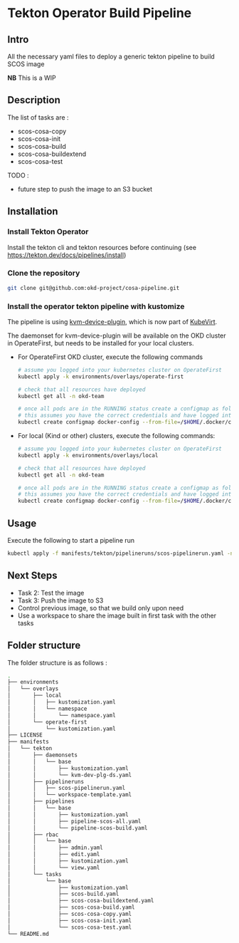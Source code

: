 # Tekton Operator Build Pipeline

## Intro

All the necessary yaml files to deploy a generic tekton pipeline to build SCOS image

**NB** This is a WIP

## Description

The list of tasks are :
* scos-cosa-copy
* scos-cosa-init
* scos-cosa-build
* scos-cosa-buildextend
* scos-cosa-test

TODO :
* future step to push the image to an S3 bucket

## Installation

### Install Tekton Operator

Install the tekton cli and tekton resources before continuing (see https://tekton.dev/docs/pipelines/install)

### Clone the repository

```bash
git clone git@github.com:okd-project/cosa-pipeline.git
```

### Install the operator tekton pipeline with kustomize

The pipeline is using [kvm-device-plugin](https://github.com/cgwalters/kvm-device-plugin), which is now part of [KubeVirt](https://github.com/kubevirt). 

The daemonset for kvm-device-plugin will be available on the OKD cluster in OperateFirst, but needs to be installed for your local clusters.

* For OperateFirst OKD cluster, execute the following commands

    ```bash
    # assume you logged into your kubernetes cluster on OperateFirst
    kubectl apply -k environments/overlays/operate-first

    # check that all resources have deployed
    kubectl get all -n okd-team

    # once all pods are in the RUNNING status create a configmap as follows
    # this assumes you have the correct credentials and have logged into the registry to push images to
    kubectl create configmap docker-config --from-file=/$HOME/.docker/config.json -n okd-team
    ```
* For local (Kind or other) clusters, execute the following commands:
    ```bash
    # assume you logged into your kubernetes cluster on OperateFirst
    kubectl apply -k environments/overlays/local

    # check that all resources have deployed
    kubectl get all -n okd-team

    # once all pods are in the RUNNING status create a configmap as follows
    # this assumes you have the correct credentials and have logged into the registry to push images to
    kubectl create configmap docker-config --from-file=/$HOME/.docker/config.json -n okd-team
    ```


## Usage

Execute the following to start a pipeline run

```bash
kubectl apply -f manifests/tekton/pipelineruns/scos-pipelinerun.yaml -n okd-team
```

## Next Steps

* Task 2: Test the image
* Task 3: Push the image to S3
* Control previous image, so that we build only upon need
* Use a workspace to share the image built in first task with the other tasks

## Folder structure

The folder structure is as follows :

```bash
.
├── environments
│   └── overlays
│       ├── local
│       │   ├── kustomization.yaml
│       │   └── namespace
│       │       └── namespace.yaml
│       └── operate-first
│           └── kustomization.yaml
├── LICENSE
├── manifests
│   └── tekton
│       ├── daemonsets
│       │   └── base
│       │       ├── kustomization.yaml
│       │       └── kvm-dev-plg-ds.yaml
│       ├── pipelineruns
│       │   ├── scos-pipelinerun.yaml
│       │   └── workspace-template.yaml
│       ├── pipelines
│       │   └── base
│       │       ├── kustomization.yaml
│       │       ├── pipeline-scos-all.yaml
│       │       └── pipeline-scos-build.yaml
│       ├── rbac
│       │   └── base
│       │       ├── admin.yaml
│       │       ├── edit.yaml
│       │       ├── kustomization.yaml
│       │       └── view.yaml
│       └── tasks
│           └── base
│               ├── kustomization.yaml
│               ├── scos-build.yaml
│               ├── scos-cosa-buildextend.yaml
│               ├── scos-cosa-build.yaml
│               ├── scos-cosa-copy.yaml
│               ├── scos-cosa-init.yaml
│               └── scos-cosa-test.yaml
└── README.md

```
